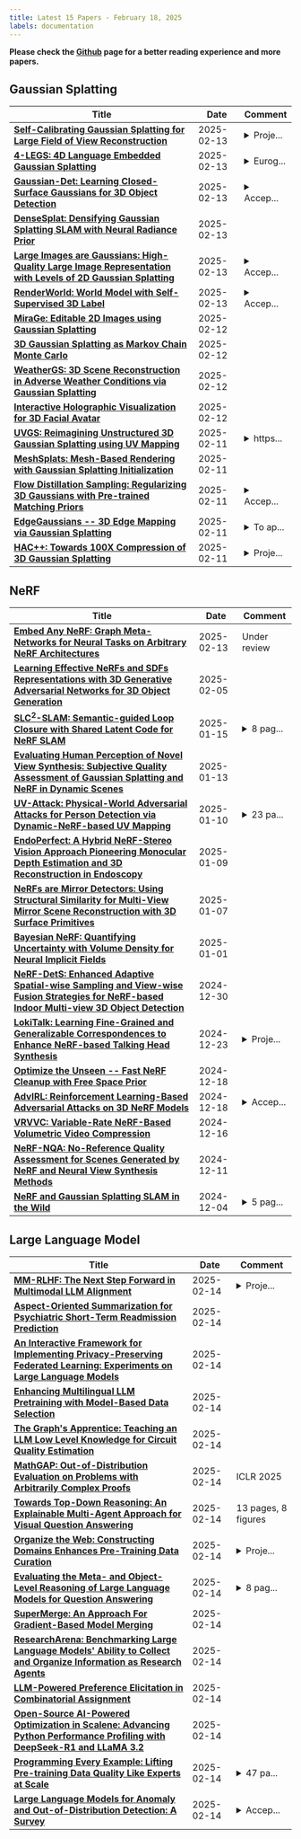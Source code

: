 ```yaml
---
title: Latest 15 Papers - February 18, 2025
labels: documentation
---
```

**Please check the [Github](https://github.com/zezhishao/MTS_Daily_ArXiv) page for a better reading experience and more papers.**

## Gaussian Splatting
| **Title** | **Date** | **Comment** |
| --- | --- | --- |
| **[Self-Calibrating Gaussian Splatting for Large Field of View Reconstruction](http://arxiv.org/abs/2502.09563v1)** | 2025-02-13 | <details><summary>Proje...</summary><p>Project Page: https://denghilbert.github.io/self-cali/</p></details> |
| **[4-LEGS: 4D Language Embedded Gaussian Splatting](http://arxiv.org/abs/2410.10719v3)** | 2025-02-13 | <details><summary>Eurog...</summary><p>Eurographics 2025. Project webpage: https://tau-vailab.github.io/4-LEGS/</p></details> |
| **[Gaussian-Det: Learning Closed-Surface Gaussians for 3D Object Detection](http://arxiv.org/abs/2410.01404v2)** | 2025-02-13 | <details><summary>Accep...</summary><p>Accepted to ICLR 2025</p></details> |
| **[DenseSplat: Densifying Gaussian Splatting SLAM with Neural Radiance Prior](http://arxiv.org/abs/2502.09111v1)** | 2025-02-13 |  |
| **[Large Images are Gaussians: High-Quality Large Image Representation with Levels of 2D Gaussian Splatting](http://arxiv.org/abs/2502.09039v1)** | 2025-02-13 | <details><summary>Accep...</summary><p>Accepted by 39th Annual AAAI Conference on Artificial Intelligence (AAAI 2025). 10 pages, 4 figures</p></details> |
| **[RenderWorld: World Model with Self-Supervised 3D Label](http://arxiv.org/abs/2409.11356v2)** | 2025-02-13 | <details><summary>Accep...</summary><p>Accepted in 2025 IEEE International Conference on Robotics and Automation (ICRA)</p></details> |
| **[MiraGe: Editable 2D Images using Gaussian Splatting](http://arxiv.org/abs/2410.01521v2)** | 2025-02-12 |  |
| **[3D Gaussian Splatting as Markov Chain Monte Carlo](http://arxiv.org/abs/2404.09591v3)** | 2025-02-12 |  |
| **[WeatherGS: 3D Scene Reconstruction in Adverse Weather Conditions via Gaussian Splatting](http://arxiv.org/abs/2412.18862v3)** | 2025-02-12 |  |
| **[Interactive Holographic Visualization for 3D Facial Avatar](http://arxiv.org/abs/2502.08085v1)** | 2025-02-12 |  |
| **[UVGS: Reimagining Unstructured 3D Gaussian Splatting using UV Mapping](http://arxiv.org/abs/2502.01846v2)** | 2025-02-11 | <details><summary>https...</summary><p>https://aashishrai3799.github.io/uvgs</p></details> |
| **[MeshSplats: Mesh-Based Rendering with Gaussian Splatting Initialization](http://arxiv.org/abs/2502.07754v1)** | 2025-02-11 |  |
| **[Flow Distillation Sampling: Regularizing 3D Gaussians with Pre-trained Matching Priors](http://arxiv.org/abs/2502.07615v1)** | 2025-02-11 | <details><summary>Accep...</summary><p>Accepted by ICLR 2025</p></details> |
| **[EdgeGaussians -- 3D Edge Mapping via Gaussian Splatting](http://arxiv.org/abs/2409.12886v2)** | 2025-02-11 | <details><summary>To ap...</summary><p>To appear in the proceedings of WACV 2025</p></details> |
| **[HAC++: Towards 100X Compression of 3D Gaussian Splatting](http://arxiv.org/abs/2501.12255v4)** | 2025-02-11 | <details><summary>Proje...</summary><p>Project Page: https://yihangchen-ee.github.io/project_hac++/ Code: https://github.com/YihangChen-ee/HAC-plus. This paper is a journal extension of HAC at arXiv:2403.14530 (ECCV 2024)</p></details> |

## NeRF
| **Title** | **Date** | **Comment** |
| --- | --- | --- |
| **[Embed Any NeRF: Graph Meta-Networks for Neural Tasks on Arbitrary NeRF Architectures](http://arxiv.org/abs/2502.09623v1)** | 2025-02-13 | Under review |
| **[Learning Effective NeRFs and SDFs Representations with 3D Generative Adversarial Networks for 3D Object Generation](http://arxiv.org/abs/2309.16110v2)** | 2025-02-05 |  |
| **[SLC$^2$-SLAM: Semantic-guided Loop Closure with Shared Latent Code for NeRF SLAM](http://arxiv.org/abs/2501.08880v1)** | 2025-01-15 | <details><summary>8 pag...</summary><p>8 pages, 5 figures, 4 tables</p></details> |
| **[Evaluating Human Perception of Novel View Synthesis: Subjective Quality Assessment of Gaussian Splatting and NeRF in Dynamic Scenes](http://arxiv.org/abs/2501.08072v1)** | 2025-01-13 |  |
| **[UV-Attack: Physical-World Adversarial Attacks for Person Detection via Dynamic-NeRF-based UV Mapping](http://arxiv.org/abs/2501.05783v1)** | 2025-01-10 | <details><summary>23 pa...</summary><p>23 pages, 22 figures, submitted to ICLR2025</p></details> |
| **[EndoPerfect: A Hybrid NeRF-Stereo Vision Approach Pioneering Monocular Depth Estimation and 3D Reconstruction in Endoscopy](http://arxiv.org/abs/2410.04041v4)** | 2025-01-09 |  |
| **[NeRFs are Mirror Detectors: Using Structural Similarity for Multi-View Mirror Scene Reconstruction with 3D Surface Primitives](http://arxiv.org/abs/2501.04074v1)** | 2025-01-07 |  |
| **[Bayesian NeRF: Quantifying Uncertainty with Volume Density for Neural Implicit Fields](http://arxiv.org/abs/2404.06727v2)** | 2025-01-01 |  |
| **[NeRF-DetS: Enhanced Adaptive Spatial-wise Sampling and View-wise Fusion Strategies for NeRF-based Indoor Multi-view 3D Object Detection](http://arxiv.org/abs/2404.13921v2)** | 2024-12-30 |  |
| **[LokiTalk: Learning Fine-Grained and Generalizable Correspondences to Enhance NeRF-based Talking Head Synthesis](http://arxiv.org/abs/2411.19525v2)** | 2024-12-23 | <details><summary>Proje...</summary><p>Project Page: https://digital-avatar.github.io/ai/LokiTalk/</p></details> |
| **[Optimize the Unseen -- Fast NeRF Cleanup with Free Space Prior](http://arxiv.org/abs/2412.12772v2)** | 2024-12-18 |  |
| **[AdvIRL: Reinforcement Learning-Based Adversarial Attacks on 3D NeRF Models](http://arxiv.org/abs/2412.16213v1)** | 2024-12-18 | <details><summary>Accep...</summary><p>Accepted to The AAAI-25 Workshop on Artificial Intelligence for Cyber Security (AICS)</p></details> |
| **[VRVVC: Variable-Rate NeRF-Based Volumetric Video Compression](http://arxiv.org/abs/2412.11362v1)** | 2024-12-16 |  |
| **[NeRF-NQA: No-Reference Quality Assessment for Scenes Generated by NeRF and Neural View Synthesis Methods](http://arxiv.org/abs/2412.08029v1)** | 2024-12-11 |  |
| **[NeRF and Gaussian Splatting SLAM in the Wild](http://arxiv.org/abs/2412.03263v1)** | 2024-12-04 | <details><summary>5 pag...</summary><p>5 pages, 2 figures, 4 tables</p></details> |

## Large Language Model
| **Title** | **Date** | **Comment** |
| --- | --- | --- |
| **[MM-RLHF: The Next Step Forward in Multimodal LLM Alignment](http://arxiv.org/abs/2502.10391v1)** | 2025-02-14 | <details><summary>Proje...</summary><p>Project Page: https://mm-rlhf.github.io/</p></details> |
| **[Aspect-Oriented Summarization for Psychiatric Short-Term Readmission Prediction](http://arxiv.org/abs/2502.10388v1)** | 2025-02-14 |  |
| **[An Interactive Framework for Implementing Privacy-Preserving Federated Learning: Experiments on Large Language Models](http://arxiv.org/abs/2502.08008v2)** | 2025-02-14 |  |
| **[Enhancing Multilingual LLM Pretraining with Model-Based Data Selection](http://arxiv.org/abs/2502.10361v1)** | 2025-02-14 |  |
| **[The Graph's Apprentice: Teaching an LLM Low Level Knowledge for Circuit Quality Estimation](http://arxiv.org/abs/2411.00843v2)** | 2025-02-14 |  |
| **[MathGAP: Out-of-Distribution Evaluation on Problems with Arbitrarily Complex Proofs](http://arxiv.org/abs/2410.13502v3)** | 2025-02-14 | ICLR 2025 |
| **[Towards Top-Down Reasoning: An Explainable Multi-Agent Approach for Visual Question Answering](http://arxiv.org/abs/2311.17331v4)** | 2025-02-14 | 13 pages, 8 figures |
| **[Organize the Web: Constructing Domains Enhances Pre-Training Data Curation](http://arxiv.org/abs/2502.10341v1)** | 2025-02-14 | <details><summary>Proje...</summary><p>Project page: https://weborganizer.allen.ai</p></details> |
| **[Evaluating the Meta- and Object-Level Reasoning of Large Language Models for Question Answering](http://arxiv.org/abs/2502.10338v1)** | 2025-02-14 | <details><summary>8 pag...</summary><p>8 pages. Accepted to the Workshop on Planning in the Era of LLMs (LM4Plan @ AAAI 2025)</p></details> |
| **[SuperMerge: An Approach For Gradient-Based Model Merging](http://arxiv.org/abs/2412.10416v2)** | 2025-02-14 |  |
| **[ResearchArena: Benchmarking Large Language Models' Ability to Collect and Organize Information as Research Agents](http://arxiv.org/abs/2406.10291v2)** | 2025-02-14 |  |
| **[LLM-Powered Preference Elicitation in Combinatorial Assignment](http://arxiv.org/abs/2502.10308v1)** | 2025-02-14 |  |
| **[Open-Source AI-Powered Optimization in Scalene: Advancing Python Performance Profiling with DeepSeek-R1 and LLaMA 3.2](http://arxiv.org/abs/2502.10299v1)** | 2025-02-14 |  |
| **[Programming Every Example: Lifting Pre-training Data Quality Like Experts at Scale](http://arxiv.org/abs/2409.17115v2)** | 2025-02-14 | <details><summary>47 pa...</summary><p>47 pages, 13 figures, 34 tables</p></details> |
| **[Large Language Models for Anomaly and Out-of-Distribution Detection: A Survey](http://arxiv.org/abs/2409.01980v3)** | 2025-02-14 | <details><summary>Accep...</summary><p>Accepted to NAACL 2025 Findings</p></details> |

